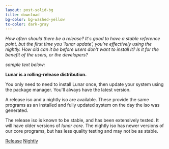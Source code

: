 ```yaml
---
layout: post-solid-bg
title: download
bg-color: bg-washed-yellow
tx-color: dark-gray
---
```


_How often should there be a release? It's good to have a stable reference point, but the first time you 'lunar update', you're effectively using the nightly. How old can it be before users don't want to install it? Is it for the benefit of the users, or the developers?_

_sample text below:_

**Lunar is a rolling-release distribution.**

You only need to need to install Lunar once, then update your system using the package manager. You'll always have the latest version.

A release iso and a nightly iso are available. These provide the same programs as an installed and fully updated system on the day the iso was generated.

The release iso is known to be stable, and has been extensively tested. It will have older versions of _lunar core._
The nightly iso has newer versions of our core programs, but has less quality testing and may not be as stable.


<div class="flex flex-row items-center justify-around font-space">
   <a class="pv4 ph5 f3 dim bg-dark-blue white" href="#">Release</a>
   <a class="pv4 ph5 f3 dim bg-dark-red white" href="#">Nightly</a>
</div>
